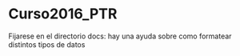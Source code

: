 # Curso2016_PTR

Fijarese en el directorio docs: hay una ayuda sobre como formatear distintos tipos de datos
